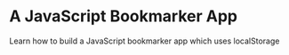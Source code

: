 # A JavaScript Bookmarker App

Learn how to build a JavaScript bookmarker app which uses localStorage
